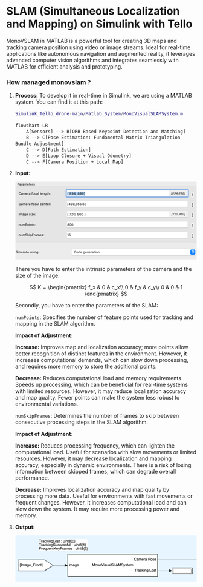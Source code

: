 # SLAM (Simultaneous Localization and Mapping) on Simulink with Tello

MonoVSLAM in MATLAB is a powerful tool for creating 3D maps and tracking camera position using video or image streams. Ideal for real-time applications like autonomous navigation and augmented reality, it leverages advanced computer vision algorithms and integrates seamlessly with MATLAB for efficient analysis and prototyping.

### How managed monovslam ? 

1. **Process:**
    To develop it in real-time in Simulink, we are using a MATLAB system. You can find it at this path:

    ```matlab
    Simulink_Tello_drone-main/Matlab_System/MonoVisualSLAMSystem.m
    ```

    ```mermaid
    flowchart LR
        A[Sensors] --> B[ORB Based Keypoint Detection and Matching]
        B --> C[Pose Estimation: Fundamental Matrix Triangulation Bundle Adjustment]
        C --> D[Path Estimation]
        D --> E[Loop Closure + Visual Odometry]
        C --> F[Camera Position + Local Map]

2. **Input:**

    ![SLAM1](docs/SLAM1.png)

    There you have to enter the intrinsic parameters of the camera and the size of the image:

    $$
    K = 
    \begin{pmatrix}
    f_x & 0 & c_x\\
    0 & f_y & c_y\\
    0 & 0   & 1
    \end{pmatrix}
    $$

    Secondly, you have to enter the parameters of the SLAM:

    `numPoints`: Specifies the number of feature points used for tracking and mapping in the SLAM algorithm.

    **Impact of Adjustment:**

    **Increase:** Improves map and localization accuracy; more points allow better recognition of distinct features in the environment. However, it increases computational demands, which can slow down processing, and requires more memory to store the additional points.

    **Decrease:** Reduces computational load and memory requirements. Speeds up processing, which can be beneficial for real-time systems with limited resources. However, it may reduce localization accuracy and map quality. Fewer points can make the system less robust to environmental variations.

    `numSkipFrames`: Determines the number of frames to skip between consecutive processing steps in the SLAM algorithm.

    **Impact of Adjustment:**

    **Increase:** Reduces processing frequency, which can lighten the computational load. Useful for scenarios with slow movements or limited resources. However, it may decrease localization and mapping accuracy, especially in dynamic environments. There is a risk of losing information between skipped frames, which can degrade overall performance.

    **Decrease:** Improves localization accuracy and map quality by processing more data. Useful for environments with fast movements or frequent changes. However, it increases computational load and can slow down the system. It may require more processing power and memory.

3. **Output:**

    ![SLAM2](docs/SLAM2.png)